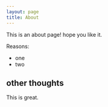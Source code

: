 ```yaml
---
layout: page
title: About
---
```


This is an about page!
hope you like it.

Reasons:
- one
- two

## other thoughts

This is great.

